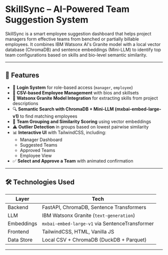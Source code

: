 # SkillSync – AI-Powered Team Suggestion System

SkillSync is a smart employee suggestion dashboard that helps project managers form effective teams from benched or partially billable employees. It combines IBM Watsonx AI's Granite model with a local vector database (ChromaDB) and sentence embeddings (Mini-LLM) to identify top team configurations based on skills and bio-level semantic similarity.

---

## 🚀 Features

- 🔐 **Login System** for role-based access (`manager`, `employee`)
- 📁 **CSV-based Employee Management** with bios and skillsets
- 🤖 **Watsonx Granite Model Integration** for extracting skills from project descriptions
- 🔍 **Semantic Search with ChromaDB + Mini-LLM (mxbai-embed-large-v1)** to find matching employees
- 🧠 **Team Grouping and Similarity Scoring** using vector embeddings
- ⚠️ **Outlier Detection** in groups based on lowest pairwise similarity
- 📊 **Interactive UI** with TailwindCSS, including:
  - Manager Dashboard
  - Suggested Teams
  - Approved Teams
  - Employee View
- ✅ **Select and Approve a Team** with animated confirmation

---

## 🛠️ Technologies Used

| Layer       | Tech                                       |
|-------------|--------------------------------------------|
| Backend     | FastAPI, ChromaDB, Sentence Transformers   |
| LLM         | IBM Watsonx Granite (`text-generation`)    |
| Embeddings  | `mxbai-embed-large-v1` via SentenceTransformer |
| Frontend    | TailwindCSS, HTML, Vanilla JS              |
| Data Store  | Local CSV + ChromaDB (DuckDB + Parquet)    |

---
